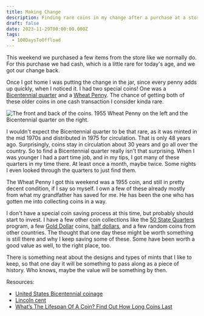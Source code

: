 ```yaml
---
title: Making Change
description: Finding rare coins in my change after a purchase at a store
draft: false
date: 2023-11-29T00:00:00.000Z
tags:
  - 100DaysToOffload
---
```


This weekend we purchased a few items from the store like we normally do. For this purchase we had cash, which is a little rare for today's age, and we got our change back.

Once I got home I was putting the change in the jar, since every penny adds up quickly, when I noticed it. I had two special coins! One was a [Bicentennial quarter]([https://en.wikipedia.org/wiki/United_States_Bicentennial_coinage](https://en.wikipedia.org/wiki/United_States_Bicentennial_coinage)) and a [Wheat Penny]([https://en.wikipedia.org/wiki/Lincoln_cent](https://en.wikipedia.org/wiki/Lincoln_cent)). The chance of getting both of these older coins in one cash transaction I consider kinda rare.

![The front and back of the coins. 1955 Wheat Penny on the left and the Bicentennial quarter on the right.](/assets/images/blog/coins.webp)

I wouldn't expect the Bicentennial quarter to be that rare, as it was minted in the mid 1970s and distributed in 1975 for circulation. That is only 48 years ago. Surprisingly, coins stay in circulation about 30 years and go all over the country. So to find a Bicentennial quarter really isn't that surprising. When I was younger I had a part time job, and in my tips, I got many of these quarters in my time there. At least once a month, maybe twice. Some nights I even looked through the quarters to just find them.

The Wheat Penny I got this weekend was a 1955 coin, and still in pretty decent condition, if I say so myself. I own a few of these already mostly from what my grandfather has saved for me. He has been the one who has gotten me into collecting coins in a way.

I don't have a special coin saving process at this time, but probably should start to invest. I have a few other coin collections like the [50 State Quarters](https://en.wikipedia.org/wiki/50_State_quarters) program, a few [Gold Dollar](https://en.wikipedia.org/wiki/Sacagawea_dollar) coins, [half dollars](https://en.wikipedia.org/wiki/Half_dollar_(United_States_coin)), and a few random coins from other countries. The thought that one day these might be worth something is still there and why I keep saving some of these. Some have been worth a good value as well, to the right place, too. 

There is something neat about the designs and types of mints that I like to keep, so that one day it will be something to pass along as a piece of history. Who knows, maybe the value will be something by then.

Resources:

- [United States Bicentennial coinage]([https://en.wikipedia.org/wiki/United_States_Bicentennial_coinage](https://en.wikipedia.org/wiki/United_States_Bicentennial_coinage))
- [Lincoln cent]([https://en.wikipedia.org/wiki/Lincoln_cent](https://en.wikipedia.org/wiki/Lincoln_cent))
- [What’s The Lifespan Of A Coin? Find Out How Long Coins Last]([https://coins.thefuntimesguide.com/coin-lifespan/](https://coins.thefuntimesguide.com/coin-lifespan/))
